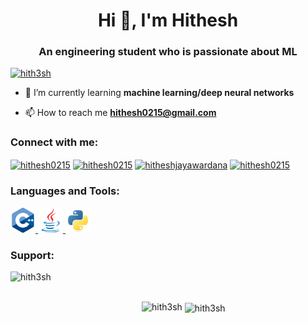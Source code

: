 <h1 align="center">Hi 👋, I'm Hithesh</h1>
<h3 align="center">An engineering student who is passionate about ML</h3>

<p align="left"> <a href="https://github.com/ryo-ma/github-profile-trophy"><img src="https://github-profile-trophy.vercel.app/?username=hith3sh" alt="hith3sh" /></a> </p>

- 🌱 I’m currently learning **machine learning/deep neural networks**

- 📫 How to reach me **hithesh0215@gmail.com**

<h3 align="left">Connect with me:</h3>
<p align="left">
<a href="https://dev.to/hithesh0215" target="blank"><img align="center" src="https://raw.githubusercontent.com/rahuldkjain/github-profile-readme-generator/master/src/images/icons/Social/devto.svg" alt="hithesh0215" height="30" width="40" /></a>
<a href="https://twitter.com/hithesh0215" target="blank"><img align="center" src="https://raw.githubusercontent.com/rahuldkjain/github-profile-readme-generator/master/src/images/icons/Social/twitter.svg" alt="hithesh0215" height="30" width="40" /></a>
<a href="https://linkedin.com/in/hitheshjayawardana" target="blank"><img align="center" src="https://raw.githubusercontent.com/rahuldkjain/github-profile-readme-generator/master/src/images/icons/Social/linked-in-alt.svg" alt="hitheshjayawardana" height="30" width="40" /></a>
<a href="https://www.leetcode.com/hithesh0215" target="blank"><img align="center" src="https://raw.githubusercontent.com/rahuldkjain/github-profile-readme-generator/master/src/images/icons/Social/leet-code.svg" alt="hithesh0215" height="30" width="40" /></a>
</p>

<h3 align="left">Languages and Tools:</h3>
<p align="left"> <a href="https://www.w3schools.com/cpp/" target="_blank" rel="noreferrer"> <img src="https://raw.githubusercontent.com/devicons/devicon/master/icons/cplusplus/cplusplus-original.svg" alt="cplusplus" width="40" height="40"/> </a> <a href="https://www.java.com" target="_blank" rel="noreferrer"> <img src="https://raw.githubusercontent.com/devicons/devicon/master/icons/java/java-original.svg" alt="java" width="40" height="40"/> </a> <a href="https://www.python.org" target="_blank" rel="noreferrer"> <img src="https://raw.githubusercontent.com/devicons/devicon/master/icons/python/python-original.svg" alt="python" width="40" height="40"/> </a> </p>

<h3 align="left">Support:</h3>
<p><a href="https://www.buymeacoffee.com/hith3sh"> <img align="left" src="https://cdn.buymeacoffee.com/buttons/v2/default-yellow.png" height="50" width="210" alt="hith3sh" /></a></p><br><br>

<p><img align="left" src="https://github-readme-stats.vercel.app/api/top-langs?username=hith3sh&show_icons=true&locale=en&layout=compact" alt="hith3sh" /></p>

<p>&nbsp;<img align="center" src="https://github-readme-stats.vercel.app/api?username=hith3sh&show_icons=true&locale=en" alt="hith3sh" /></p>
